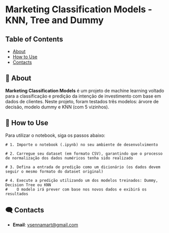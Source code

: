 # Marketing Classification Models - KNN, Tree and Dummy

## Table of Contents
- [About](#-about)
- [How to Use](#-how-to-use)
- [Contacts](#%EF%B8%8F-contacts)

## 🚀 About

**Marketing Classification Models** é um projeto de machine learning voltado para a classificação e predição da intenção de investimento com base em dados de clientes. Neste projeto, foram testados três modelos: árvore de decisão, modelo dummy e KNN (com 5 vizinhos).

## 📝 How to Use

Para utilizar o notebook, siga os passos abaixo:

```shell
# 1. Importe o notebook (.ipynb) no seu ambiente de desenvolvimento

# 2. Carregue seu dataset (em formato CSV), garantindo que o processo de normalização dos dados numéricos tenha sido realizado

# 3. Defina a entrada de predição como um dicionário (os dados devem seguir o mesmo formato do dataset original)

# 4. Execute a predição utilizando um dos modelos treinados: Dummy, Decision Tree ou KNN
#    O modelo irá prever com base nos novos dados e exibirá os resultados
```
## 🗨️ Contacts

- **Email**: vsennamart@gmail.com
